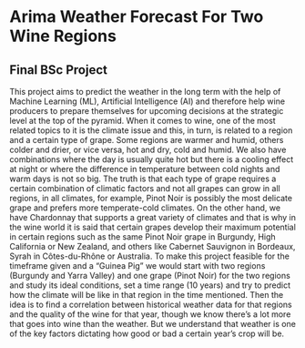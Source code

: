 # Arima Weather Forecast For Two Wine Regions
## Final BSc Project

This project aims to predict the weather in the long term with the help of Machine Learning (ML), Artificial Intelligence (AI) and therefore help wine producers to prepare themselves for upcoming decisions at the strategic level at the top of the pyramid.
When it comes to wine, one of the most related topics to it is the climate issue and this, in turn, is related to a region and a certain type of grape. Some regions are warmer and humid, others colder and drier, or vice versa, hot and dry, cold and humid. We also have combinations where the day is usually quite hot but there is a cooling effect at night or where the difference in temperature between cold nights and warm days is not so big. The truth is that each type of grape requires a certain combination of climatic factors and not all grapes can grow in all regions, in all climates, for example, Pinot Noir is possibly the most delicate grape and prefers more temperate-cold climates. On the other hand, we have Chardonnay that supports a great variety of climates and that is why in the wine world it is said that certain grapes develop their maximum potential in certain regions such as the same Pinot Noir grape in Burgundy, High California or New Zealand, and others like Cabernet Sauvignon in Bordeaux, Syrah in Côtes-du-Rhône or Australia.
To make this project feasible for the timeframe given and a “Guinea Pig” we would start with two regions (Burgundy and Yarra Valley) and one grape (Pinot Noir) for the two regions and study its ideal conditions, set a time range (10 years) and try to predict how the climate will be like in that region in the time mentioned. 
Then the idea is to find a correlation between historical weather data for that regions and the quality of the wine for that year, though we know there’s a lot more that goes into wine than the weather. But we understand that weather is one of the key factors dictating how good or bad a certain year’s crop will be.

